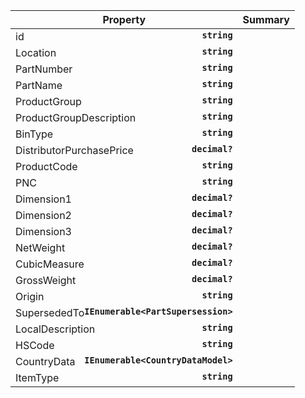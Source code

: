 
| Property | Summary |
|----------|---------|
| id <strong style='float: right;'>``string``</strong> |  |
| Location <strong style='float: right;'>``string``</strong> |  |
| PartNumber <strong style='float: right;'>``string``</strong> |  |
| PartName <strong style='float: right;'>``string``</strong> |  |
| ProductGroup <strong style='float: right;'>``string``</strong> |  |
| ProductGroupDescription <strong style='float: right;'>``string``</strong> |  |
| BinType <strong style='float: right;'>``string``</strong> |  |
| DistributorPurchasePrice <strong style='float: right;'>``decimal?``</strong> |  |
| ProductCode <strong style='float: right;'>``string``</strong> |  |
| PNC <strong style='float: right;'>``string``</strong> |  |
| Dimension1 <strong style='float: right;'>``decimal?``</strong> |  |
| Dimension2 <strong style='float: right;'>``decimal?``</strong> |  |
| Dimension3 <strong style='float: right;'>``decimal?``</strong> |  |
| NetWeight <strong style='float: right;'>``decimal?``</strong> |  |
| CubicMeasure <strong style='float: right;'>``decimal?``</strong> |  |
| GrossWeight <strong style='float: right;'>``decimal?``</strong> |  |
| Origin <strong style='float: right;'>``string``</strong> |  |
| SupersededTo <strong style='float: right;'>``IEnumerable<PartSupersession>``</strong> |  |
| LocalDescription <strong style='float: right;'>``string``</strong> |  |
| HSCode <strong style='float: right;'>``string``</strong> |  |
| CountryData <strong style='float: right;'>``IEnumerable<CountryDataModel>``</strong> |  |
| ItemType <strong style='float: right;'>``string``</strong> |  |
